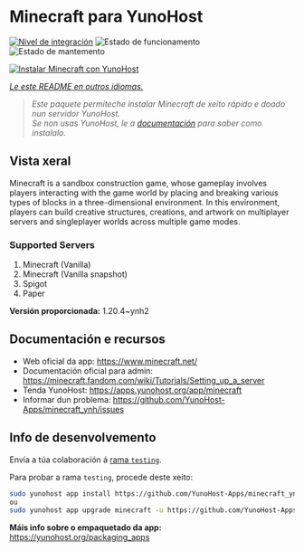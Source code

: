 <!--
NOTA: Este README foi creado automáticamente por <https://github.com/YunoHost/apps/tree/master/tools/readme_generator>
NON debe editarse manualmente.
-->

# Minecraft para YunoHost

[![Nivel de integración](https://dash.yunohost.org/integration/minecraft.svg)](https://ci-apps.yunohost.org/ci/apps/minecraft/) ![Estado de funcionamento](https://ci-apps.yunohost.org/ci/badges/minecraft.status.svg) ![Estado de mantemento](https://ci-apps.yunohost.org/ci/badges/minecraft.maintain.svg)

[![Instalar Minecraft con YunoHost](https://install-app.yunohost.org/install-with-yunohost.svg)](https://install-app.yunohost.org/?app=minecraft)

*[Le este README en outros idiomas.](./ALL_README.md)*

> *Este paquete permíteche instalar Minecraft de xeito rápido e doado nun servidor YunoHost.*  
> *Se non usas YunoHost, le a [documentación](https://yunohost.org/install) para saber como instalalo.*

## Vista xeral

Minecraft is a sandbox construction game, whose gameplay involves players interacting with the game world by placing and breaking various types of blocks in a three-dimensional environment. In this environment, players can build creative structures, creations, and artwork on multiplayer servers and singleplayer worlds across multiple game modes.

### Supported Servers
 
1. Minecraft (Vanilla)
2. Minecraft (Vanilla snapshot)
3. Spigot
4. Paper


**Versión proporcionada:** 1.20.4~ynh2
## Documentación e recursos

- Web oficial da app: <https://www.minecraft.net/>
- Documentación oficial para admin: <https://minecraft.fandom.com/wiki/Tutorials/Setting_up_a_server>
- Tenda YunoHost: <https://apps.yunohost.org/app/minecraft>
- Informar dun problema: <https://github.com/YunoHost-Apps/minecraft_ynh/issues>

## Info de desenvolvemento

Envía a túa colaboración á [rama `testing`](https://github.com/YunoHost-Apps/minecraft_ynh/tree/testing).

Para probar a rama `testing`, procede deste xeito:

```bash
sudo yunohost app install https://github.com/YunoHost-Apps/minecraft_ynh/tree/testing --debug
ou
sudo yunohost app upgrade minecraft -u https://github.com/YunoHost-Apps/minecraft_ynh/tree/testing --debug
```

**Máis info sobre o empaquetado da app:** <https://yunohost.org/packaging_apps>
